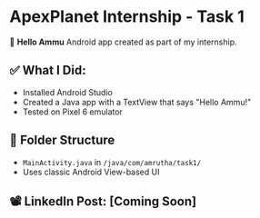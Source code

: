 # ApexPlanet Internship - Task 1

🚀 **Hello Ammu** Android app created as part of my internship.

## ✅ What I Did:
- Installed Android Studio
- Created a Java app with a TextView that says "Hello Ammu!"
- Tested on Pixel 6 emulator

## 📂 Folder Structure
- `MainActivity.java` in `/java/com/amrutha/task1/`
- Uses classic Android View-based UI

## 📽️ LinkedIn Post: [Coming Soon]
